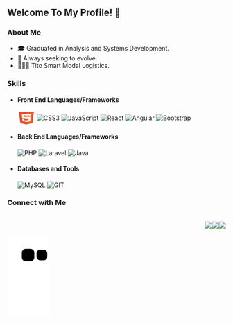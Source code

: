## Welcome To My Profile! 👋

### About Me
- 🎓 Graduated in Analysis and Systems Development.
- 🚀 Always seeking to evolve.
- 👨🏻‍💻 Tito Smart Modal Logistics.

### Skills
<div style="display: inline_block">
  <ul>
    <li>
      <h4>Front End Languages/Frameworks</h4>
      <img align="center" alt="HTML5" title="HTML5" height="30" width="40" src="https://raw.githubusercontent.com/devicons/devicon/master/icons/html5/html5-original.svg" />
      <img align="center" alt="CSS3" title="CSS3" height="30" width="40" src="https://cdn.jsdelivr.net/gh/devicons/devicon/icons/css3/css3-original.svg" />
      <img align="center" alt="JavaScript" title="JavaScript" height="30" width="40" src="https://cdn.jsdelivr.net/gh/devicons/devicon/icons/javascript/javascript-original.svg" />
      <img align="center" alt="React" title="React" height="30" width="40" src="https://cdn.jsdelivr.net/gh/devicons/devicon/icons/react/react-original.svg" />
      <img align="center" alt="Angular" title="Angular" height="30" width="40" src="https://cdn.jsdelivr.net/gh/devicons/devicon/icons/angular/angular-original.svg" />
      <img align="center" alt="Bootstrap" title="Bootstrap" height="30" width="40" src="https://cdn.jsdelivr.net/gh/devicons/devicon/icons/bootstrap/bootstrap-original.svg" />
    </li>
    <li>
      <h4>Back End Languages/Frameworks</h4>
      <img align="center" alt="PHP" height="30" title="PHP" width="40" src="https://cdn.jsdelivr.net/gh/devicons/devicon/icons/php/php-original.svg" />
      <img align="center" alt="Laravel" height="30" title="Laravel" width="40" src="https://cdn.jsdelivr.net/gh/devicons/devicon/icons/laravel/laravel-original.svg" />
      <img align="center" title="Java" alt="Java" height="30" width="40" src="https://cdn.jsdelivr.net/gh/devicons/devicon/icons/java/java-original.svg" />
    </li>
    <li>
      <h4>Databases and Tools</h4>
      <img align="center" alt="MySQL" title="MySQL" height="30" width="40" src="https://cdn.jsdelivr.net/gh/devicons/devicon/icons/mysql/mysql-original.svg" />
      <img align="center" alt="GIT" title="GIT" height="30" width="40" src="https://cdn.jsdelivr.net/gh/devicons/devicon/icons/git/git-original.svg" />
    </li>
  </ul>
</div>

### Connect with Me
<div><br>
  <a href="https://www.instagram.com/ribeiro.nicolass/" target="_blank"><img align="right" src="https://img.shields.io/badge/-Instagram-%23E4405F?style=for-the-badge&logo=instagram&logoColor=white" target="_blank"></a>
  <a href = "mailto:nicolasribeiro.contato@gmail.com"><img align="right" src="https://img.shields.io/badge/-Gmail-%23333?style=for-the-badge&logo=gmail&logoColor=white" target="_blank"></a>
  <a href="https://www.linkedin.com/in/nicolas-ribeiro/" target="_blank"><img align="right" src="https://img.shields.io/badge/-LinkedIn-%230077B5?style=for-the-badge&logo=linkedin&logoColor=white" target="_blank"></a> 
</div> 

##

  ![Snake animation](https://github.com/BrunoImanaka/BrunoImanaka/blob/output/github-contribution-grid-snake.svg)
</div>
